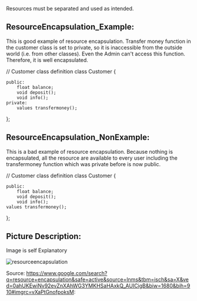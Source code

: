 Resources must be separated and used as intended.
## ResourceEncapsulation_Example:
This is good example of resource encapsulation. Transfer money function in the customer class is set to private, so it is inaccessible from the outside world (i.e. from other classes). Even the Admin can't access this function. Therefore, it is well encapsulated.

// Customer class definition
class Customer
{

	public:
	    float balance;
		void deposit();
		void info();
	private:
        values transfermoney();
};

## ResourceEncapsulation_NonExample:
This is a bad example of resource encapsulation. Because nothing is encapsulated, all the resource are available to every user including the transfermoney function which was private before is now public.

// Customer class definition
class Customer
{

	public:
	    float balance;
		void deposit();
		void info();
    values transfermoney();

      
};



## Picture Description:
Image is self Explanatory


![resourceencapsulation](https://user-images.githubusercontent.com/31521112/32199925-8ca4b72c-bd94-11e7-83b5-8e2dce087b03.jpg)


Source:
https://www.google.com/search?q=resource+encapsulation&safe=active&source=lnms&tbm=isch&sa=X&ved=0ahUKEwiNv92evZnXAhWG3YMKHSaHAxkQ_AUICigB&biw=1680&bih=910#imgrc=vXaPtGnofpoksM:
